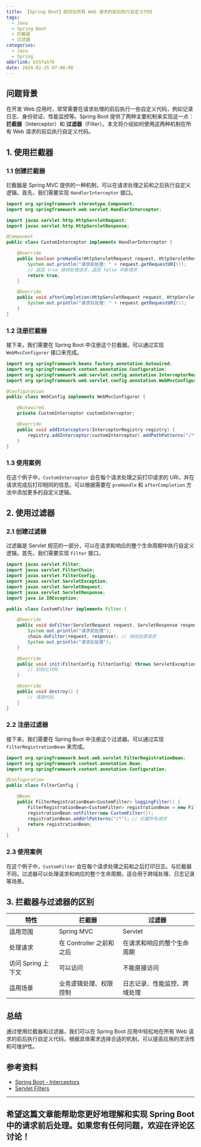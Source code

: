 ```yaml
---
title: 【Spring Boot】如何在所有 Web 请求的前后执行自定义代码
tags:
  - Java
  - Spring Boot
  - 拦截器
  - 过滤器
categories:
  - Java
  - Spring
abbrlink: b55fa576
date: 2024-02-25 07:00:00
---
```


## 问题背景

在开发 Web 应用时，常常需要在请求处理的前后执行一些自定义代码，例如记录日志、身份验证、性能监控等。Spring Boot 提供了两种主要机制来实现这一点：**拦截器**（Interceptor）和 **过滤器**（Filter）。本文将介绍如何使用这两种机制在所有 Web 请求的前后执行自定义代码。

## 1. 使用拦截器

### 1.1 创建拦截器

拦截器是 Spring MVC 提供的一种机制，可以在请求处理之前和之后执行自定义逻辑。首先，我们需要实现 `HandlerInterceptor` 接口。

```java
import org.springframework.stereotype.Component;
import org.springframework.web.servlet.HandlerInterceptor;

import javax.servlet.http.HttpServletRequest;
import javax.servlet.http.HttpServletResponse;

@Component
public class CustomInterceptor implements HandlerInterceptor {

    @Override
    public boolean preHandle(HttpServletRequest request, HttpServletResponse response, Object handler) throws Exception {
        System.out.println("请求前处理: " + request.getRequestURI());
        // 返回 true 继续处理请求，返回 false 中断请求
        return true;
    }

    @Override
    public void afterCompletion(HttpServletRequest request, HttpServletResponse response, Object handler, Exception ex) throws Exception {
        System.out.println("请求后处理: " + request.getRequestURI());
    }
}
```

### 1.2 注册拦截器

接下来，我们需要在 Spring Boot 中注册这个拦截器。可以通过实现 `WebMvcConfigurer` 接口来完成。

```java
import org.springframework.beans.factory.annotation.Autowired;
import org.springframework.context.annotation.Configuration;
import org.springframework.web.servlet.config.annotation.InterceptorRegistry;
import org.springframework.web.servlet.config.annotation.WebMvcConfigurer;

@Configuration
public class WebConfig implements WebMvcConfigurer {

    @Autowired
    private CustomInterceptor customInterceptor;

    @Override
    public void addInterceptors(InterceptorRegistry registry) {
        registry.addInterceptor(customInterceptor).addPathPatterns("/**"); // 拦截所有请求
    }
}
```

### 1.3 使用案例

在这个例子中，`CustomInterceptor` 会在每个请求处理之前打印请求的 URI，并在请求完成后打印相同的信息。可以根据需要在 `preHandle` 和 `afterCompletion` 方法中添加更多的自定义逻辑。

## 2. 使用过滤器

### 2.1 创建过滤器

过滤器是 Servlet 规范的一部分，可以在请求和响应的整个生命周期中执行自定义逻辑。首先，我们需要实现 `Filter` 接口。

```java
import javax.servlet.Filter;
import javax.servlet.FilterChain;
import javax.servlet.FilterConfig;
import javax.servlet.ServletException;
import javax.servlet.ServletRequest;
import javax.servlet.ServletResponse;
import java.io.IOException;

public class CustomFilter implements Filter {

    @Override
    public void doFilter(ServletRequest request, ServletResponse response, FilterChain chain) throws IOException, ServletException {
        System.out.println("请求前处理");
        chain.doFilter(request, response); // 继续处理请求
        System.out.println("请求后处理");
    }

    @Override
    public void init(FilterConfig filterConfig) throws ServletException {
        // 初始化代码
    }

    @Override
    public void destroy() {
        // 清理代码
    }
}
```

### 2.2 注册过滤器

接下来，我们需要在 Spring Boot 中注册这个过滤器。可以通过实现 `FilterRegistrationBean` 来完成。

```java
import org.springframework.boot.web.servlet.FilterRegistrationBean;
import org.springframework.context.annotation.Bean;
import org.springframework.context.annotation.Configuration;

@Configuration
public class FilterConfig {

    @Bean
    public FilterRegistrationBean<CustomFilter> loggingFilter() {
        FilterRegistrationBean<CustomFilter> registrationBean = new FilterRegistrationBean<>();
        registrationBean.setFilter(new CustomFilter());
        registrationBean.addUrlPatterns("/*"); // 拦截所有请求
        return registrationBean;
    }
}
```

### 2.3 使用案例

在这个例子中，`CustomFilter` 会在每个请求处理之前和之后打印日志。与拦截器不同，过滤器可以处理请求和响应的整个生命周期，适合用于跨域处理、日志记录等场景。

## 3. 拦截器与过滤器的区别

| 特性         | 拦截器                     | 过滤器                     |
|--------------|----------------------------|----------------------------|
| 适用范围     | Spring MVC                 | Servlet                     |
| 处理请求     | 在 Controller 之前和之后  | 在请求和响应的整个生命周期 |
| 访问 Spring 上下文 | 可以访问                  | 不能直接访问               |
| 适用场景     | 业务逻辑处理、权限控制    | 日志记录、性能监控、跨域处理 |

## 总结

通过使用拦截器和过滤器，我们可以在 Spring Boot 应用中轻松地在所有 Web 请求的前后执行自定义代码。根据具体需求选择合适的机制，可以提高应用的灵活性和可维护性。

## 参考资料

- [Spring Boot - Interceptors](https://docs.spring.io/spring-framework/docs/current/reference/html/web.html#mvc-interceptors)
- [Servlet Filters](https://docs.oracle.com/javaee/7/api/javax/servlet/Filter.html)

---

希望这篇文章能帮助您更好地理解和实现 Spring Boot 中的请求前后处理。如果您有任何问题，欢迎在评论区讨论！
--- 
 